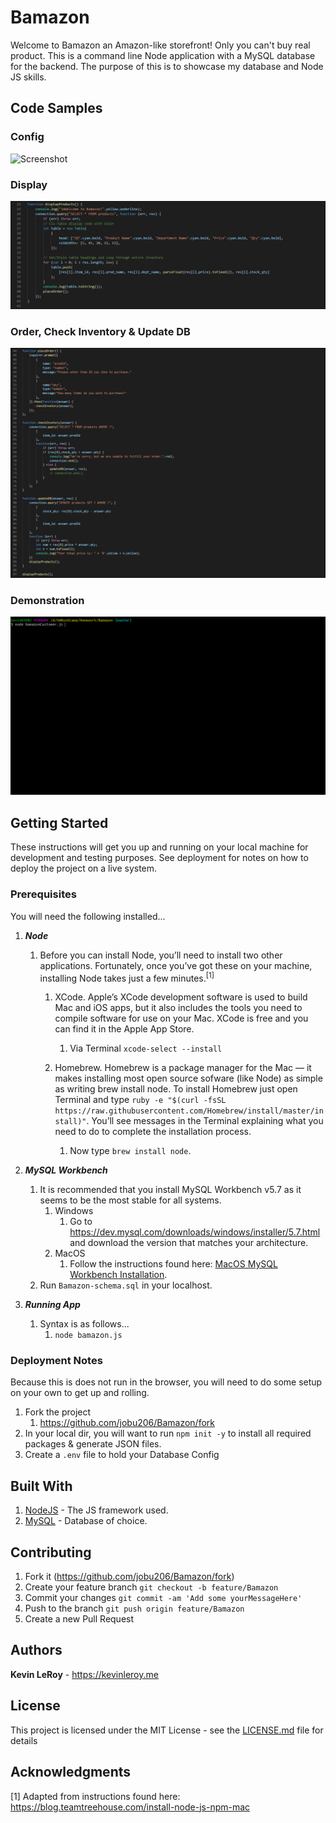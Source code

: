 # Bamazon
Welcome to Bamazon an Amazon-like storefront! Only you can't buy real product. This is a command line Node application with a MySQL database for the backend. The purpose of this is to showcase my database and Node JS skills.

## Code Samples

### Config
![Screenshot](../assets/images/config.png)

### Display
![Screenshot](assets/images/displayFunction.png)

### Order, Check Inventory & Update DB
![Screenshot](assets/images/orderCheckUpdate.png)

### Demonstration
![Watch the video](assets/gif/bamazonDemo.gif)

## Getting Started
These instructions will get you up and running on your local machine for development and testing purposes. See deployment for notes on how to deploy the project on a live system.

### Prerequisites
You will need the following installed...

1. ***Node***
    1. Before you can install Node, you’ll need to install two other applications. Fortunately, once you’ve got these on your machine, installing Node takes just a few minutes.<sup>[1]</sup>

        1. XCode. Apple’s XCode development software is used to build Mac and iOS apps, but it also includes the tools you need to compile software for use on your Mac. XCode is free and you can find it in the Apple App Store.
            1. Via Terminal `xcode-select --install`

        1. Homebrew. Homebrew is a package manager for the Mac — it makes installing most open source sofware (like Node) as simple as writing brew install node. To install Homebrew just open Terminal and type `ruby -e "$(curl -fsSL https://raw.githubusercontent.com/Homebrew/install/master/install)"`. You’ll see messages in the Terminal explaining what you need to do to complete the installation process.
            1. Now type `brew install node`.

1. ***MySQL Workbench***
    1. It is recommended that you install MySQL Workbench v5.7 as it seems to be the most stable for all systems.
        1. Windows
            1. Go to https://dev.mysql.com/downloads/windows/installer/5.7.html and download the version that matches your architecture.
        1. MacOS
            1. Follow the instructions found here: [MacOS MySQL Workbench Installation](assets/readme/mysqlinstall_mac.md).
    1. Run `Bamazon-schema.sql` in your localhost.

1. ***Running App***
    1. Syntax is as follows...
        1. `node bamazon.js`

### Deployment Notes
Because this is does not run in the browser, you will need to do some setup on your own to get up and rolling.

1. Fork the project
    1. https://github.com/jobu206/Bamazon/fork
1. In your local dir, you will want to run `npm init -y` to install all required packages & generate JSON files.
1. Create a `.env` file to hold your Database Config

## Built With

1. [NodeJS](https://nodejs.org/en/) - The JS framework used.
1. [MySQL](https://dev.mysql.com) - Database of choice.

## Contributing

1. Fork it (https://github.com/jobu206/Bamazon/fork)
1. Create your feature branch `git checkout -b feature/Bamazon`
1. Commit your changes `git commit -am 'Add some yourMessageHere'`
1. Push to the branch `git push origin feature/Bamazon`
1. Create a new Pull Request

## Authors

**Kevin LeRoy** - <a href="https://kevinleroy.me" target="_blank">https://kevinleroy.me</a>

## License

This project is licensed under the MIT License - see the [LICENSE.md](LICENSE.md) file for details

## Acknowledgments

[1] Adapted from instructions found here: <a href="https://blog.teamtreehouse.com/install-node-js-npm-mac" target="_blank">https://blog.teamtreehouse.com/install-node-js-npm-mac</a>